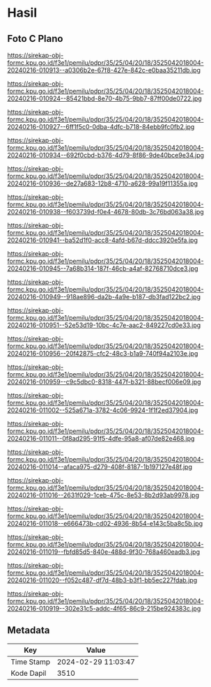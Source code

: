 # Hasil

## Foto C Plano

https://sirekap-obj-formc.kpu.go.id/f3e1/pemilu/pdpr/35/25/04/20/18/3525042018004-20240216-010913--a0306b2e-67f8-427e-842c-e0baa35211db.jpg

https://sirekap-obj-formc.kpu.go.id/f3e1/pemilu/pdpr/35/25/04/20/18/3525042018004-20240216-010924--85421bbd-8e70-4b75-9bb7-87ff00de0722.jpg

https://sirekap-obj-formc.kpu.go.id/f3e1/pemilu/pdpr/35/25/04/20/18/3525042018004-20240216-010927--6ff1f5c0-0dba-4dfc-b718-84ebb9fc0fb2.jpg

https://sirekap-obj-formc.kpu.go.id/f3e1/pemilu/pdpr/35/25/04/20/18/3525042018004-20240216-010934--692f0cbd-b376-4d79-8f86-9de40bce9e34.jpg

https://sirekap-obj-formc.kpu.go.id/f3e1/pemilu/pdpr/35/25/04/20/18/3525042018004-20240216-010936--de27a683-12b8-4710-a628-99a19f11355a.jpg

https://sirekap-obj-formc.kpu.go.id/f3e1/pemilu/pdpr/35/25/04/20/18/3525042018004-20240216-010938--f603739d-f0e4-4678-80db-3c76bd063a38.jpg

https://sirekap-obj-formc.kpu.go.id/f3e1/pemilu/pdpr/35/25/04/20/18/3525042018004-20240216-010941--ba52d1f0-acc8-4afd-b67d-ddcc3920e5fa.jpg

https://sirekap-obj-formc.kpu.go.id/f3e1/pemilu/pdpr/35/25/04/20/18/3525042018004-20240216-010945--7a68b314-187f-46cb-a4af-82768710dce3.jpg

https://sirekap-obj-formc.kpu.go.id/f3e1/pemilu/pdpr/35/25/04/20/18/3525042018004-20240216-010949--918ae896-da2b-4a9e-b187-db3fad122bc2.jpg

https://sirekap-obj-formc.kpu.go.id/f3e1/pemilu/pdpr/35/25/04/20/18/3525042018004-20240216-010951--52e53d19-10bc-4c7e-aac2-849227cd0e33.jpg

https://sirekap-obj-formc.kpu.go.id/f3e1/pemilu/pdpr/35/25/04/20/18/3525042018004-20240216-010956--20f42875-cfc2-48c3-b1a9-740f94a2103e.jpg

https://sirekap-obj-formc.kpu.go.id/f3e1/pemilu/pdpr/35/25/04/20/18/3525042018004-20240216-010959--c9c5dbc0-8318-447f-b321-88becf006e09.jpg

https://sirekap-obj-formc.kpu.go.id/f3e1/pemilu/pdpr/35/25/04/20/18/3525042018004-20240216-011002--525a671a-3782-4c06-9924-1f1f2ed37904.jpg

https://sirekap-obj-formc.kpu.go.id/f3e1/pemilu/pdpr/35/25/04/20/18/3525042018004-20240216-011011--0f8ad295-91f5-4dfe-95a8-af07de82e468.jpg

https://sirekap-obj-formc.kpu.go.id/f3e1/pemilu/pdpr/35/25/04/20/18/3525042018004-20240216-011014--afaca975-d279-408f-8187-1b197127e48f.jpg

https://sirekap-obj-formc.kpu.go.id/f3e1/pemilu/pdpr/35/25/04/20/18/3525042018004-20240216-011016--2631f029-1ceb-475c-8e53-8b2d93ab9978.jpg

https://sirekap-obj-formc.kpu.go.id/f3e1/pemilu/pdpr/35/25/04/20/18/3525042018004-20240216-011018--e666473b-cd02-4936-8b54-e143c5ba8c5b.jpg

https://sirekap-obj-formc.kpu.go.id/f3e1/pemilu/pdpr/35/25/04/20/18/3525042018004-20240216-011019--fbfd85d5-840e-488d-9f30-768a460eadb3.jpg

https://sirekap-obj-formc.kpu.go.id/f3e1/pemilu/pdpr/35/25/04/20/18/3525042018004-20240216-011020--f052c487-df7d-48b3-b3f1-bb5ec227fdab.jpg

https://sirekap-obj-formc.kpu.go.id/f3e1/pemilu/pdpr/35/25/04/20/18/3525042018004-20240216-010919--302e31c5-addc-4f65-86c9-215be924383c.jpg


## Metadata

| Key        | Value               |
| ---------- | ------------------- |
| Time Stamp | 2024-02-29 11:03:47 |
| Kode Dapil | 3510                |



